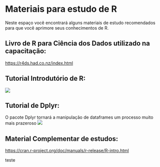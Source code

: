 # Materiais para estudo de R
Neste espaço você encontrará alguns materiais de estudo recomendados para que você aprimore seus conhecimentos de R.


## Livro de R para Ciência dos Dados utilizado na capacitação: 
https://r4ds.had.co.nz/index.html


## Tutorial Introdutório de R: 
[![](http://img.youtube.com/vi/_V8eKsto3Ug/0.jpg)](http://www.youtube.com/watch?v=_V8eKsto3Ug "")


## Tutorial de Dplyr: 
O pacote Dplyr tornará a manipulação de dataframes um processo muito mais prazeroso
[![](http://img.youtube.com/vi/jWjqLW-u3hc/0.jpg)](http://www.youtube.com/watch?v=jWjqLW-u3hc "")


## Material Complementar de estudos: 
https://cran.r-project.org/doc/manuals/r-release/R-intro.html

teste
